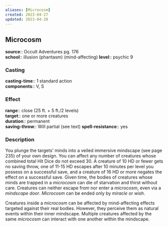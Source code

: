 ```yaml
---
aliases: [Microcosm]
created: 2023-04-27
updated: 2023-04-28
---
```


## Microcosm

**source**:: Occult Adventures pg. 176  
**school**:: illusion (phantasm) (mind-affecting)
**level**:: psychic 9

### Casting

**casting-time**:: 1 standard action  
**components**:: V, S

### Effect

**range**:: close (25 ft. + 5 ft./2 levels)  
**target**:: one or more creatures  
**duration**:: permanent  
**saving-throw**:: Will partial (see text)
**spell-resistance**:: yes

### Description

You plunge the targets’ minds into a veiled immersive mindscape (see page 235) of your own design. You can affect any number of creatures whose combined total Hit Dice do not exceed 30. A creature of 10 HD or fewer gets no saving throw, one of 11-15 HD escapes after 10 minutes per level you possess on a successful save, and a creature of 16 HD or more negates the effect on a successful save. Given time, the bodies of creatures whose minds are trapped in a *microcosm* can die of starvation and thirst without care. Creatures can neither escape from nor enter a *microcosm*, even via a *mindscape door*. *Microcosm* can be ended only by *miracle* or *wish*.  
  
Creatures inside a *microcosm* can be affected by mind-affecting effects targeted against their real bodies. However, they perceive them as natural events within their inner mindscape. Multiple creatures affected by the same *microcosm* can interact with one another within the mindscape.
